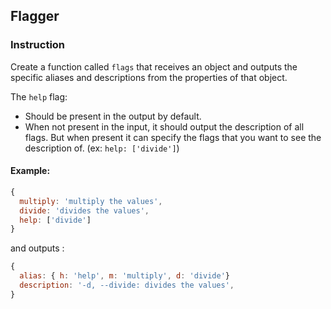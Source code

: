 ## Flagger

### Instruction

Create a function called `flags` that receives an object and outputs
the specific aliases and descriptions from the properties of that object.

The `help` flag:
  - Should be present in the output by default.
  - When not present in the input, it should output the description of all flags.
    But when present it can specify the flags that you want to see
    the description of. (ex: `help: ['divide']`)

#### Example:

```js
{
  multiply: 'multiply the values',
  divide: 'divides the values',
  help: ['divide']
}
```
and outputs :

```js
{
  alias: { h: 'help', m: 'multiply', d: 'divide'}
  description: '-d, --divide: divides the values',
}
```